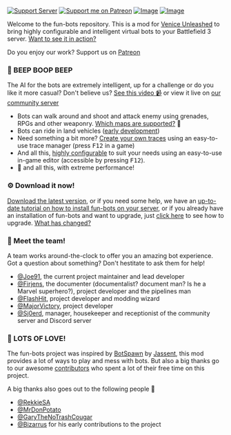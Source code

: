 [![Support Server](https://img.shields.io/discord/862736286774198322.svg?label=Discord&logo=Discord&colorB=7289da&style=for-the-badge)](https://discord.gg/K44VsQsKnx)
[![Support me on Patreon](https://img.shields.io/endpoint.svg?url=https%3A%2F%2Fshieldsio-patreon.vercel.app%2Fapi%3Fusername%3Dfunbots%26type%3Dpatrons&style=for-the-badge)](https://patreon.com/funbots)
[![Image](https://img.shields.io/github/v/release/Joe91/fun-bots?style=for-the-badge)](https://github.com/Joe91/fun-bots/releases)
[![Image](https://img.shields.io/github/v/tag/Joe91/fun-bots?color=A60000&include_prereleases&label=Dev%20Build&style=for-the-badge)](https://github.com/Joe91/fun-bots/tags)

Welcome to the fun-bots repository. This is a mod for [Venice Unleashed](https://veniceunleashed.net/) to bring highly configurable and intelligent virtual bots to your Battlefield 3 server. [Want to see it in action?](https://play.funbots.dev)

Do you enjoy our work? Support us on [Patreon](https://patreon.com/funbots)

### :robot: BEEP BOOP BEEP
The AI for the bots are extremely intelligent, up for a challenge or do you like it more casual? Don't believe us? [See this video 📹](https://www.youtube.com/watch?v=pg7O2VW70ZA) or view it live on [our community server](https://play.funbots.dev)
- Bots can walk around and shoot and attack enemy using grenades, RPGs and other weaponry. [Which maps are supported?](https://github.com/Joe91/fun-bots/wiki/Supported-maps) 🔫
- Bots can ride in land vehicles ([early development](https://github.com/Joe91/fun-bots/projects/2))
- Need something a bit more? [Create your own traces](https://github.com/Joe91/fun-bots/wiki/Traces) using an easy-to-use trace manager (press <kbd>F12</kbd> in a game)
- And all this, [highly configurable](https://github.com/Joe91/fun-bots/wiki/Basic-Configuration) to suit your needs using an easy-to-use in-game editor (accessible by pressing <kbd>F12</kbd>).
- 🚀 and all this, with extreme performance!

### ⚙️ Download it now!
[Download the latest version](https://github.com/Joe91/fun-bots/releases), or if you need some help, we have an [up-to-date tutorial on how to install fun-bots on your server](https://github.com/Joe91/fun-bots/wiki/basic-installation), or if you already have an installation of fun-bots and want to upgrade, just [click here](https://github.com/Joe91/fun-bots/wiki/upgrading) to see how to upgrade. [What has changed?](https://github.com/Joe91/fun-bots/blob/master/.github/CHANGELOG.md)

### 👑 Meet the team!
A team works around-the-clock to offer you an amazing bot experience. Got a question about something? Don't hestitate to ask them for help!

- [@Joe91](https://github.com/Joe91), the current project maintainer and lead developer
- [@Firjens](https://github.com/Firjens), the documenter (documentalist? document man? Is he a Marvel superhero?), project developer and the pipelines man
- [@FlashHit](https://github.com/FlashHit), project developer and modding wizard
- [@MajorVictory](https://github.com/MajorVictory), project developer
- [@Sj0erd](https://github.com/Sj0erd), manager, housekeeper and receptionist of the community server and Discord server

### :smiling_face_with_three_hearts: LOTS OF LOVE!
The fun-bots project was inspired by [BotSpawn](https://github.com/J4nssent/VU-Mods/tree/master/BotSpawn "Original Mod by Jassent") by [Jassent](https://github.com/J4nssent "Jassent"), this mod provides a lot of ways to play and mess with bots. But also a big thanks go to our awesome [contributors](https://github.com/Joe91/fun-bots/graphs/contributors) who spent a lot of their free time on this project.

A big thanks also goes out to the following people 💌
- [@RekkieSA](https://github.com/RekkieSA)
- [@MrDonPotato](https://github.com/MrDonPotato)
- [@GaryTheNoTrashCougar](https://github.com/GaryTheNoTrashCougar)
- [@Bizarrus](https://github.com/Bizarrus) for his early contributions to the project